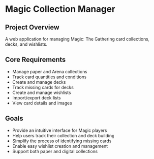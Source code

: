# Magic Collection Manager

## Project Overview

A web application for managing Magic: The Gathering card collections, decks, and wishlists.

## Core Requirements

- Manage paper and Arena collections
- Track card quantities and conditions
- Create and manage decks
- Track missing cards for decks
- Create and manage wishlists
- Import/export deck lists
- View card details and images

## Goals

- Provide an intuitive interface for Magic players
- Help users track their collection and deck building
- Simplify the process of identifying missing cards
- Enable easy wishlist creation and management
- Support both paper and digital collections
